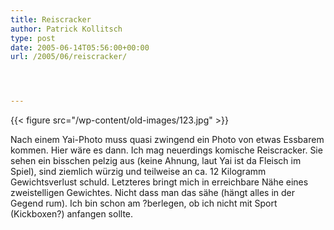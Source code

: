 ```yaml
---
title: Reiscracker
author: Patrick Kollitsch
type: post
date: 2005-06-14T05:56:00+00:00
url: /2005/06/reiscracker/




---
```

{{< figure src="/wp-content/old-images/123.jpg" >}}
  
Nach einem Yai-Photo muss quasi zwingend ein Photo von etwas Essbarem kommen. Hier wäre es dann. Ich mag neuerdings komische Reiscracker. Sie sehen ein bisschen pelzig aus (keine Ahnung, laut Yai ist da Fleisch im Spiel), sind ziemlich würzig und teilweise an ca. 12 Kilogramm Gewichtsverlust schuld. Letzteres bringt mich in erreichbare Nähe eines zweistelligen Gewichtes. Nicht dass man das sähe (hängt alles in der Gegend rum). Ich bin schon am ?berlegen, ob ich nicht mit Sport (Kickboxen?) anfangen sollte.
